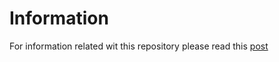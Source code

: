 # Information



For information related wit this repository please read this [post](https://presib.github.io/presib/dissertation-related-content.html#simulations-resources) 
